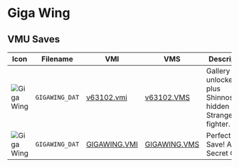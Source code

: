 # Giga Wing

## VMU Saves

| Icon | Filename | VMI | VMS | Description |
|------|----------|-----|-----|-------------|
| ![Giga Wing](../icons/GIGAWING_DAT.GIF) | `GIGAWING_DAT` | [v63102.vmi](v63102.vmi) | [v63102.VMS](v63102.VMS) | Gallery unlocked plus Shinnosuke's hidden Stranger air fighter. 
| ![Giga Wing](../icons/GIGAWING_DAT.GIF) | `GIGAWING_DAT` | [GIGAWING.VMI](GIGAWING.VMI) | [GIGAWING.VMS](GIGAWING.VMS) | Perfect Save! All Secret Open!
